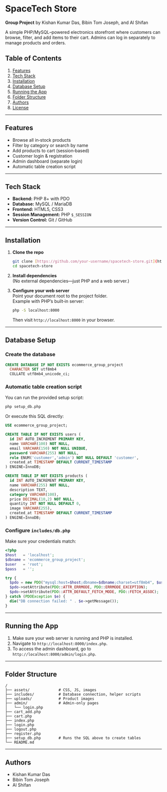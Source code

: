 ﻿# SpaceTech Store

**Group Project** by Kishan Kumar Das, Bibin Tom Joseph, and Al Shifan

A simple PHP/MySQL–powered electronics storefront where customers can browse, filter, and add items to their cart. Admins can log in separately to manage products and orders.

## Table of Contents

1. [Features](#features)
2. [Tech Stack](#tech-stack)
3. [Installation](#installation)
4. [Database Setup](#database-setup)
5. [Running the App](#running-the-app)
6. [Folder Structure](#folder-structure)
7. [Authors](#authors)
8. [License](#license)

---

## Features

- Browse all in‑stock products
- Filter by category or search by name
- Add products to cart (session‑based)
- Customer login & registration
- Admin dashboard (separate login)
- Automatic table creation script

---

## Tech Stack

- **Backend:** PHP 8+ with PDO
- **Database:** MySQL / MariaDB
- **Frontend:** HTML5, CSS3
- **Session Management:** PHP `$_SESSION`
- **Version Control:** Git / GitHub

---

## Installation

1. **Clone the repo**  
   ```bash
   git clone [https://github.com/your-username/spacetech-store.git](https://github.com/kishankumar2607/SpaceTech-Store.git)
   cd spacetech-store
   ```

2. **Install dependencies**  
   (No external dependencies—just PHP and a web server.)

3. **Configure your web server**  
   Point your document root to the project folder.  
   Example with PHP’s built‑in server:  
   ```bash
   php -S localhost:8000
   ```
   Then visit `http://localhost:8000` in your browser.

---

## Database Setup

### Create the database
```sql
CREATE DATABASE IF NOT EXISTS ecommerce_group_project
  CHARACTER SET utf8mb4
  COLLATE utf8mb4_unicode_ci;
```

### Automatic table creation script

You can run the provided setup script:
```bash
php setup_db.php
```

Or execute this SQL directly:
```sql
USE ecommerce_group_project;

CREATE TABLE IF NOT EXISTS users (
  id INT AUTO_INCREMENT PRIMARY KEY,
  name VARCHAR(100) NOT NULL,
  email VARCHAR(150) NOT NULL UNIQUE,
  password VARCHAR(255) NOT NULL,
  role ENUM('customer','admin') NOT NULL DEFAULT 'customer',
  created_at TIMESTAMP DEFAULT CURRENT_TIMESTAMP
) ENGINE=InnoDB;

CREATE TABLE IF NOT EXISTS products (
  id INT AUTO_INCREMENT PRIMARY KEY,
  name VARCHAR(255) NOT NULL,
  description TEXT,
  category VARCHAR(100),
  price DECIMAL(10,2) NOT NULL,
  quantity INT NOT NULL DEFAULT 0,
  image VARCHAR(255),
  created_at TIMESTAMP DEFAULT CURRENT_TIMESTAMP
) ENGINE=InnoDB;
```

### Configure `includes/db.php`

Make sure your credentials match:
```php
<?php
$host   = 'localhost';
$dbname = 'ecommerce_group_project';
$user   = 'root';
$pass   = '';

try {
  $pdo = new PDO("mysql:host=$host;dbname=$dbname;charset=utf8mb4", $user, $pass);
  $pdo->setAttribute(PDO::ATTR_ERRMODE, PDO::ERRMODE_EXCEPTION);
  $pdo->setAttribute(PDO::ATTR_DEFAULT_FETCH_MODE, PDO::FETCH_ASSOC);
} catch (PDOException $e) {
  die("DB connection failed: " . $e->getMessage());
}
```

---

## Running the App

1. Make sure your web server is running and PHP is installed.  
2. Navigate to `http://localhost:8000/index.php`.  
3. To access the admin dashboard, go to `http://localhost:8000/admin/login.php`.

---

## Folder Structure

```
/
├── assets/             # CSS, JS, images
├── includes/           # Database connection, helper scripts
├── uploads/            # Product images
├── admin/              # Admin‑only pages
│   └── login.php
├── cart_add.php
├── cart.php
├── index.php
├── login.php
├── logout.php
├── register.php
├── setup_db.php        # Runs the SQL above to create tables
└── README.md
```

---

## Authors

- Kishan Kumar Das  
- Bibin Tom Joseph  
- Al Shifan

